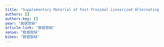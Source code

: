 ```yaml
---
title: "Supplementary Material of Fast Proximal Linearized Alternating Direction Method of Multiplier with Parallel Splitting"
authors: []
authors-key: []
year: "数据暂缺"
article-link: "数据暂缺"
venue: "数据暂缺"
bibex: "数据暂缺"
---
```

